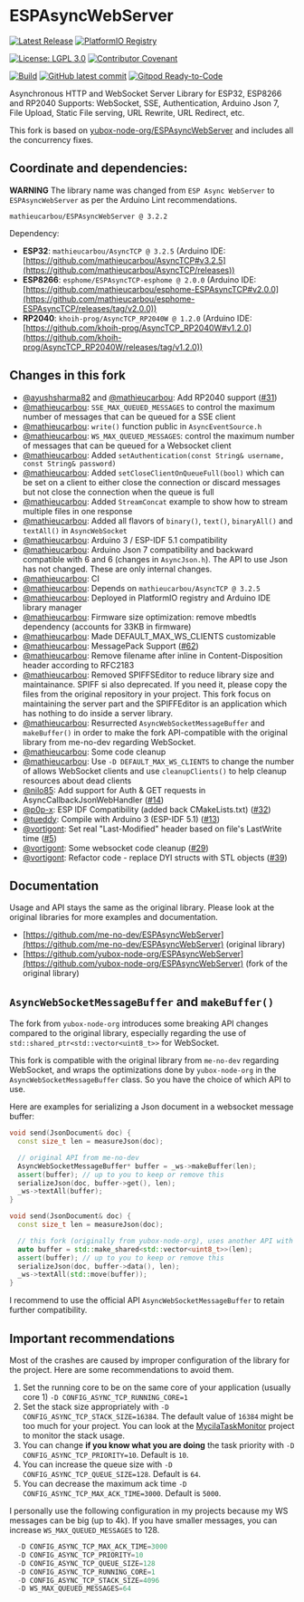 # ESPAsyncWebServer

[![Latest Release](https://img.shields.io/github/release/mathieucarbou/ESPAsyncWebServer.svg)](https://GitHub.com/mathieucarbou/ESPAsyncWebServer/releases/)
[![PlatformIO Registry](https://badges.registry.platformio.org/packages/mathieucarbou/library/ESPAsyncWebServer.svg)](https://registry.platformio.org/libraries/mathieucarbou/ESPAsyncWebServer)

[![License: LGPL 3.0](https://img.shields.io/badge/License-LGPL%203.0-yellow.svg)](https://opensource.org/license/lgpl-3-0/)
[![Contributor Covenant](https://img.shields.io/badge/Contributor%20Covenant-2.1-4baaaa.svg)](code_of_conduct.md)

[![Build](https://github.com/mathieucarbou/ESPAsyncWebServer/actions/workflows/ci.yml/badge.svg)](https://github.com/mathieucarbou/ESPAsyncWebServer/actions/workflows/ci.yml)
[![GitHub latest commit](https://badgen.net/github/last-commit/mathieucarbou/ESPAsyncWebServer)](https://GitHub.com/mathieucarbou/ESPAsyncWebServer/commit/)
[![Gitpod Ready-to-Code](https://img.shields.io/badge/Gitpod-Ready--to--Code-blue?logo=gitpod)](https://gitpod.io/#https://github.com/mathieucarbou/ESPAsyncWebServer)

Asynchronous HTTP and WebSocket Server Library for ESP32, ESP8266 and RP2040
Supports: WebSocket, SSE, Authentication, Arduino Json 7, File Upload, Static File serving, URL Rewrite, URL Redirect, etc.

This fork is based on [yubox-node-org/ESPAsyncWebServer](https://github.com/yubox-node-org/ESPAsyncWebServer) and includes all the concurrency fixes.

## Coordinate and dependencies:

**WARNING** The library name was changed from `ESP Async WebServer` to `ESPAsyncWebServer` as per the Arduino Lint recommendations.

```
mathieucarbou/ESPAsyncWebServer @ 3.2.2
```

Dependency:

- **ESP32**: `mathieucarbou/AsyncTCP @ 3.2.5` (Arduino IDE: [https://github.com/mathieucarbou/AsyncTCP#v3.2.5](https://github.com/mathieucarbou/AsyncTCP/releases))
- **ESP8266**: `esphome/ESPAsyncTCP-esphome @ 2.0.0` (Arduino IDE: [https://github.com/mathieucarbou/esphome-ESPAsyncTCP#v2.0.0](https://github.com/mathieucarbou/esphome-ESPAsyncTCP/releases/tag/v2.0.0))
- **RP2040**: `khoih-prog/AsyncTCP_RP2040W @ 1.2.0` (Arduino IDE: [https://github.com/khoih-prog/AsyncTCP_RP2040W#v1.2.0](https://github.com/khoih-prog/AsyncTCP_RP2040W/releases/tag/v1.2.0))

## Changes in this fork

- [@ayushsharma82](https://github.com/ayushsharma82) and [@mathieucarbou](https://github.com/mathieucarbou): Add RP2040 support ([#31](https://github.com/mathieucarbou/ESPAsyncWebServer/pull/31))
- [@mathieucarbou](https://github.com/mathieucarbou): `SSE_MAX_QUEUED_MESSAGES` to control the maximum number of messages that can be queued for a SSE client
- [@mathieucarbou](https://github.com/mathieucarbou): `write()` function public in `AsyncEventSource.h`
- [@mathieucarbou](https://github.com/mathieucarbou): `WS_MAX_QUEUED_MESSAGES`: control the maximum number of messages that can be queued for a Websocket client
- [@mathieucarbou](https://github.com/mathieucarbou): Added `setAuthentication(const String& username, const String& password)`
- [@mathieucarbou](https://github.com/mathieucarbou): Added `setCloseClientOnQueueFull(bool)` which can be set on a client to either close the connection or discard messages but not close the connection when the queue is full
- [@mathieucarbou](https://github.com/mathieucarbou): Added `StreamConcat` example to show how to stream multiple files in one response
- [@mathieucarbou](https://github.com/mathieucarbou): Added all flavors of `binary()`, `text()`, `binaryAll()` and `textAll()` in `AsyncWebSocket`
- [@mathieucarbou](https://github.com/mathieucarbou): Arduino 3 / ESP-IDF 5.1 compatibility
- [@mathieucarbou](https://github.com/mathieucarbou): Arduino Json 7 compatibility and backward compatible with 6 and 6 (changes in `AsyncJson.h`). The API to use Json has not changed. These are only internal changes.
- [@mathieucarbou](https://github.com/mathieucarbou): CI
- [@mathieucarbou](https://github.com/mathieucarbou): Depends on `mathieucarbou/AsyncTCP @ 3.2.5`
- [@mathieucarbou](https://github.com/mathieucarbou): Deployed in PlatformIO registry and Arduino IDE library manager
- [@mathieucarbou](https://github.com/mathieucarbou): Firmware size optimization: remove mbedtls dependency (accounts for 33KB in firmware)
- [@mathieucarbou](https://github.com/mathieucarbou): Made DEFAULT_MAX_WS_CLIENTS customizable
- [@mathieucarbou](https://github.com/mathieucarbou): MessagePack Support ([#62](https://github.com/mathieucarbou/ESPAsyncWebServer/pull/62))
- [@mathieucarbou](https://github.com/mathieucarbou): Remove filename after inline in Content-Disposition header according to RFC2183
- [@mathieucarbou](https://github.com/mathieucarbou): Removed SPIFFSEditor to reduce library size and maintainance. SPIFF si also deprecated. If you need it, please copy the files from the original repository in your project. This fork focus on maintaining the server part and the SPIFFEditor is an application which has nothing to do inside a server library.
- [@mathieucarbou](https://github.com/mathieucarbou): Resurrected `AsyncWebSocketMessageBuffer` and `makeBuffer()` in order to make the fork API-compatible with the original library from me-no-dev regarding WebSocket.
- [@mathieucarbou](https://github.com/mathieucarbou): Some code cleanup
- [@mathieucarbou](https://github.com/mathieucarbou): Use `-D DEFAULT_MAX_WS_CLIENTS` to change the number of allows WebSocket clients and use `cleanupClients()` to help cleanup resources about dead clients
- [@nilo85](https://github.com/nilo85): Add support for Auth & GET requests in AsyncCallbackJsonWebHandler ([#14](https://github.com/mathieucarbou/ESPAsyncWebServer/pull/14))
- [@p0p-x](https://github.com/p0p-x): ESP IDF Compatibility (added back CMakeLists.txt) ([#32](https://github.com/mathieucarbou/ESPAsyncWebServer/pull/32))
- [@tueddy](https://github.com/tueddy): Compile with Arduino 3 (ESP-IDF 5.1) ([#13](https://github.com/mathieucarbou/ESPAsyncWebServer/pull/13))
- [@vortigont](https://github.com/vortigont): Set real "Last-Modified" header based on file's LastWrite time ([#5](https://github.com/mathieucarbou/ESPAsyncWebServer/pull/5))
- [@vortigont](https://github.com/vortigont): Some websocket code cleanup ([#29](https://github.com/mathieucarbou/ESPAsyncWebServer/pull/29))
- [@vortigont](https://github.com/vortigont): Refactor code - replace DYI structs with STL objects  ([#39](https://github.com/mathieucarbou/ESPAsyncWebServer/pull/39))

## Documentation

Usage and API stays the same as the original library.
Please look at the original libraries for more examples and documentation.

- [https://github.com/me-no-dev/ESPAsyncWebServer](https://github.com/me-no-dev/ESPAsyncWebServer) (original library)
- [https://github.com/yubox-node-org/ESPAsyncWebServer](https://github.com/yubox-node-org/ESPAsyncWebServer) (fork of the original library)

## `AsyncWebSocketMessageBuffer` and `makeBuffer()`

The fork from `yubox-node-org` introduces some breaking API changes compared to the original library, especially regarding the use of `std::shared_ptr<std::vector<uint8_t>>` for WebSocket.

This fork is compatible with the original library from `me-no-dev` regarding WebSocket, and wraps the optimizations done by `yubox-node-org` in the `AsyncWebSocketMessageBuffer` class.
So you have the choice of which API to use.

Here are examples for serializing a Json document in a websocket message buffer:

```cpp
void send(JsonDocument& doc) {
  const size_t len = measureJson(doc);

  // original API from me-no-dev
  AsyncWebSocketMessageBuffer* buffer = _ws->makeBuffer(len);
  assert(buffer); // up to you to keep or remove this
  serializeJson(doc, buffer->get(), len);
  _ws->textAll(buffer);
}
```

```cpp
void send(JsonDocument& doc) {
  const size_t len = measureJson(doc);

  // this fork (originally from yubox-node-org), uses another API with shared pointer
  auto buffer = std::make_shared<std::vector<uint8_t>>(len);
  assert(buffer); // up to you to keep or remove this
  serializeJson(doc, buffer->data(), len);
  _ws->textAll(std::move(buffer));
}
```

I recommend to use the official API `AsyncWebSocketMessageBuffer` to retain further compatibility.

## Important recommendations

Most of the crashes are caused by improper configuration of the library for the project.
Here are some recommendations to avoid them.

1. Set the running core to be on the same core of your application (usually core 1) `-D CONFIG_ASYNC_TCP_RUNNING_CORE=1`
2. Set the stack size appropriately with `-D CONFIG_ASYNC_TCP_STACK_SIZE=16384`.
   The default value of `16384` might be too much for your project.
   You can look at the [MycilaTaskMonitor](https://oss.carbou.me/MycilaTaskMonitor) project to monitor the stack usage.
3. You can change **if you know what you are doing** the task priority with `-D CONFIG_ASYNC_TCP_PRIORITY=10`.
   Default is `10`.
4. You can increase the queue size with `-D CONFIG_ASYNC_TCP_QUEUE_SIZE=128`.
   Default is `64`.
5. You can decrease the maximum ack time `-D CONFIG_ASYNC_TCP_MAX_ACK_TIME=3000`.
   Default is `5000`.

I personally use the following configuration in my projects because my WS messages can be big (up to 4k).
If you have smaller messages, you can increase `WS_MAX_QUEUED_MESSAGES` to 128.

```c++
  -D CONFIG_ASYNC_TCP_MAX_ACK_TIME=3000
  -D CONFIG_ASYNC_TCP_PRIORITY=10
  -D CONFIG_ASYNC_TCP_QUEUE_SIZE=128
  -D CONFIG_ASYNC_TCP_RUNNING_CORE=1
  -D CONFIG_ASYNC_TCP_STACK_SIZE=4096
  -D WS_MAX_QUEUED_MESSAGES=64
```
